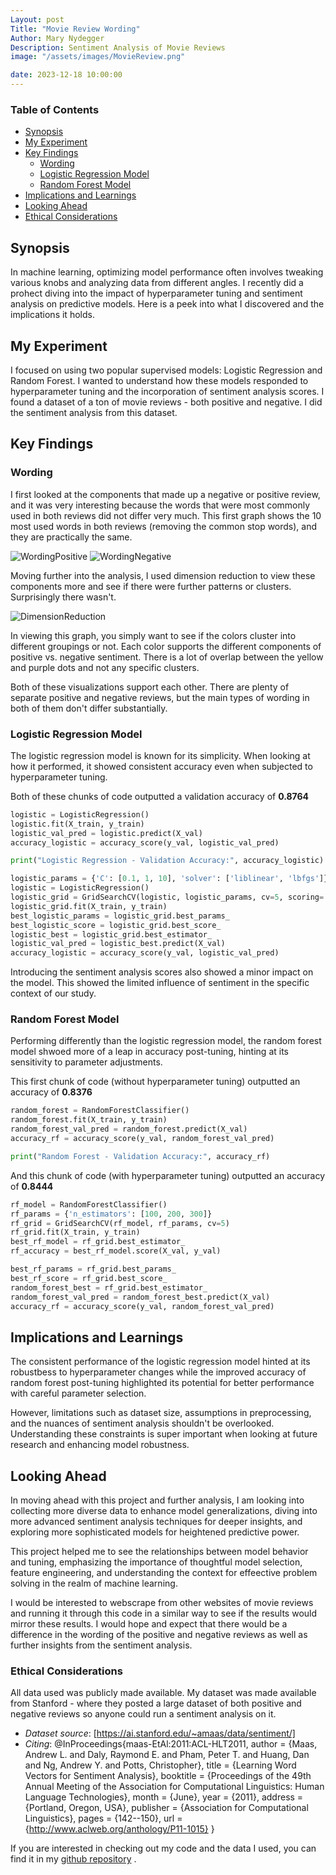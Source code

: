 ```yaml
---
Layout: post
Title: "Movie Review Wording"
Author: Mary Nydegger
Description: Sentiment Analysis of Movie Reviews 
image: "/assets/images/MovieReview.png"

date: 2023-12-18 10:00:00
---
```


### Table of Contents
- [Synopsis](#synopsis)
- [My Experiment](#My-Experiment)
- [Key Findings](#Key-Findings)
    - [Wording](#Wording)
    - [Logistic Regression Model](#Logistic-Regression-Model)
    - [Random Forest Model](#Random-Forest-Model)
- [Implications and Learnings](#Implications-and-Learnings)
- [Looking Ahead](#Looking-Ahead)
- [Ethical Considerations](#ethical-considerations)

## Synopsis
In machine learning, optimizing model performance often involves tweaking various knobs and analyzing data from different angles. I recently did a prohect diving into the impact of hyperparameter tuning and sentiment analysis on predictive models. Here is a peek into what I discovered and the implications it holds. 

## My Experiment 

I focused on using two popular supervised models: Logistic Regression and Random Forest. I wanted to understand how these models responded to hyperparameter tuning and the incorporation of sentiment analysis scores. I found a dataset of a ton of movie reviews - both positive and negative. I did the sentiment analysis from this dataset.

## Key Findings

### Wording
I first looked at the components that made up a negative or positive review, and it was very interesting because the words that were most commonly used in both reviews did not differ very much. This first graph shows the 10 most used words in both reviews (removing the common stop words), and they are practically the same. 

![WordingPositive]({{site.url}}/{{site.baseurl}}/assets/images/WordingBars.png)
![WordingNegative]({{site.url}}/{{site.baseurl}}/assets/images/WordingBarsNegative.png)

Moving further into the analysis, I used dimension reduction to view these components more and see if there were further patterns or clusters. Surprisingly there wasn't.

![DimensionReduction]({{site.url}}/{{site.baseurl}}/assets/images/DimensionReduction.png)

In viewing this graph, you simply want to see if the colors cluster into different groupings or not. Each color supports the different components of positive vs. negative sentiment. There is a lot of overlap between the yellow and purple dots and not any specific clusters. 

Both of these visualizations support each other. There are plenty of separate positive and negative reviews, but the main types of wording in both of them don't differ substantially. 

### Logistic Regression Model
The logistic regression model is known for its simplicity. When looking at how it performed, it showed consistent accuracy even when subjected to hyperparameter tuning. 

Both of these chunks of code outputted a validation accuracy of **0.8764**

``` py
logistic = LogisticRegression()
logistic.fit(X_train, y_train)
logistic_val_pred = logistic.predict(X_val)
accuracy_logistic = accuracy_score(y_val, logistic_val_pred)

print("Logistic Regression - Validation Accuracy:", accuracy_logistic)
```

``` py
logistic_params = {'C': [0.1, 1, 10], 'solver': ['liblinear', 'lbfgs']}
logistic = LogisticRegression()
logistic_grid = GridSearchCV(logistic, logistic_params, cv=5, scoring='accuracy')
logistic_grid.fit(X_train, y_train)
best_logistic_params = logistic_grid.best_params_
best_logistic_score = logistic_grid.best_score_
logistic_best = logistic_grid.best_estimator_
logistic_val_pred = logistic_best.predict(X_val)
accuracy_logistic = accuracy_score(y_val, logistic_val_pred)
```

Introducing the sentiment analysis scores also showed a minor impact on the model. This showed the limited influence of sentiment in the specific context of our study.

### Random Forest Model
Performing differently than the logistic regression model, the random forest model shwoed more of a leap in accuracy post-tuning, hinting at its sensitivity to parameter adjustments. 

This first chunk of code (without hyperparameter tuning) outputted an accuracy of **0.8376**

``` py
random_forest = RandomForestClassifier()
random_forest.fit(X_train, y_train)
random_forest_val_pred = random_forest.predict(X_val)
accuracy_rf = accuracy_score(y_val, random_forest_val_pred)

print("Random Forest - Validation Accuracy:", accuracy_rf)
```

And this chunk of code (with hyperparameter tuning) outputted an accuracy of **0.8444**

``` py
rf_model = RandomForestClassifier()
rf_params = {'n_estimators': [100, 200, 300]}
rf_grid = GridSearchCV(rf_model, rf_params, cv=5)
rf_grid.fit(X_train, y_train)
best_rf_model = rf_grid.best_estimator_
rf_accuracy = best_rf_model.score(X_val, y_val)

best_rf_params = rf_grid.best_params_
best_rf_score = rf_grid.best_score_
random_forest_best = rf_grid.best_estimator_
random_forest_val_pred = random_forest_best.predict(X_val)
accuracy_rf = accuracy_score(y_val, random_forest_val_pred)
```

## Implications and Learnings
The consistent performance of the logistic regression model hinted at its robustbess to hyperparameter changes while the improved accuracy of random forest post-tuning highlighted its potential for better performance with careful parameter selection. 

However, limitations such as dataset size, assumptions in preprocessing, and the nuances of sentiment analysis shouldn't be overlooked. Understanding these constraints is super important when looking at future research and enhancing model robustness.

## Looking Ahead
In moving ahead with this project and further analysis, I am looking into collecting more diverse data to enhance model generalizations, diving into more advanced sentiment analysis techniques for deeper insights, and exploring more sophisticated models for heightened predictive power. 

This project helped me to see the relationships between model behavior and tuning, emphasizing the importance of thoughtful model selection, feature engineering, and understanding the context for effeective problem solving in the realm of machine learning. 

I would be interested to webscrape from other websites of movie reviews and running it through this code in a similar way to see if the results would mirror these results. I would hope and expect that there would be a difference in the wording of the positive and negative reviews as well as further insights from the sentiment analysis.


### Ethical Considerations

All data used was publicly made available. My dataset was made available from Stanford - where they posted a large dataset of both positive and negative reviews so anyone could run a sentiment analysis on it. 

* *Dataset source*: [https://ai.stanford.edu/~amaas/data/sentiment/]
* *Citing*: @InProceedings{maas-EtAl:2011:ACL-HLT2011,
  author    = {Maas, Andrew L.  and  Daly, Raymond E.  and  Pham, Peter T.  and  Huang, Dan  and  Ng, Andrew Y.  and  Potts, Christopher},
  title     = {Learning Word Vectors for Sentiment Analysis},
  booktitle = {Proceedings of the 49th Annual Meeting of the Association for Computational Linguistics: Human Language Technologies},
  month     = {June},
  year      = {2011},
  address   = {Portland, Oregon, USA},
  publisher = {Association for Computational Linguistics},
  pages     = {142--150},
  url       = {http://www.aclweb.org/anthology/P11-1015}
}



If you are interested in checking out my code and the data I used, you can find it in my [github repository](https://github.com/MaryNydegger/486-SemesterProject.git) .
